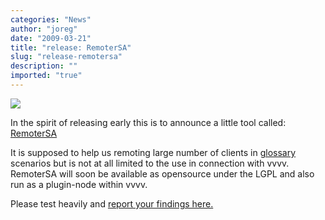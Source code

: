 ```yaml
---
categories: "News"
author: "joreg"
date: "2009-03-21"
title: "release: RemoterSA"
slug: "release-remotersa"
description: ""
imported: "true"
---
```



![](remotersa.jpg)

In the spirit of releasing early this is to announce a little tool called: [RemoterSA](https://betadocs.vvvv.org/using-vvvv/boygrouping/remotersa.html)

It is supposed to help us remoting large number of clients in [glossary](glossary) scenarios but is not at all limited to the use in connection with vvvv. RemoterSA will soon be available as opensource under the LGPL and also run as a plugin-node within vvvv.

Please test heavily and [report your findings here.](http://vvvv.org/tiki-view_forum_thread.php?comments_parentId=25584&topics_threshold=0&topics_offset=1&topics_sort_mode=commentDate_desc&topics_find=&forumId=22)